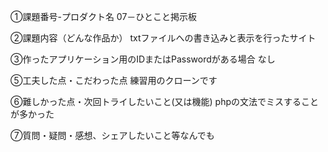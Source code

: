 ①課題番号-プロダクト名 07－ひとこと掲示板

②課題内容（どんな作品か） 
txtファイルへの書き込みと表示を行ったサイト

③作ったアプリケーション用のIDまたはPasswordがある場合
なし

⑤工夫した点・こだわった点
練習用のクローンです

⑥難しかった点・次回トライしたいこと(又は機能)
phpの文法でミスすることが多かった

⑦質問・疑問・感想、シェアしたいこと等なんでも
